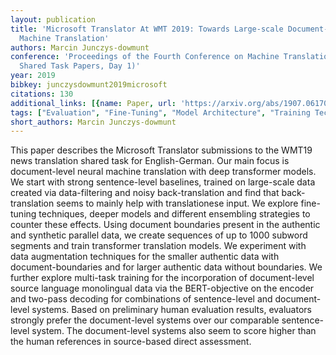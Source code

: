 ```yaml
---
layout: publication
title: 'Microsoft Translator At WMT 2019: Towards Large-scale Document-level Neural
  Machine Translation'
authors: Marcin Junczys-dowmunt
conference: 'Proceedings of the Fourth Conference on Machine Translation (Volume 2:
  Shared Task Papers, Day 1)'
year: 2019
bibkey: junczysdowmunt2019microsoft
citations: 130
additional_links: [{name: Paper, url: 'https://arxiv.org/abs/1907.06170'}]
tags: ["Evaluation", "Fine-Tuning", "Model Architecture", "Training Techniques"]
short_authors: Marcin Junczys-dowmunt
---
```

This paper describes the Microsoft Translator submissions to the WMT19 news
translation shared task for English-German. Our main focus is document-level
neural machine translation with deep transformer models. We start with strong
sentence-level baselines, trained on large-scale data created via
data-filtering and noisy back-translation and find that back-translation seems
to mainly help with translationese input. We explore fine-tuning techniques,
deeper models and different ensembling strategies to counter these effects.
Using document boundaries present in the authentic and synthetic parallel data,
we create sequences of up to 1000 subword segments and train transformer
translation models. We experiment with data augmentation techniques for the
smaller authentic data with document-boundaries and for larger authentic data
without boundaries. We further explore multi-task training for the
incorporation of document-level source language monolingual data via the
BERT-objective on the encoder and two-pass decoding for combinations of
sentence-level and document-level systems. Based on preliminary human
evaluation results, evaluators strongly prefer the document-level systems over
our comparable sentence-level system. The document-level systems also seem to
score higher than the human references in source-based direct assessment.